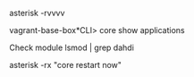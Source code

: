 asterisk -rvvvv

vagrant-base-box*CLI> core show applications

Check module
lsmod | grep dahdi

asterisk -rx "core restart now"
